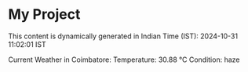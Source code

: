 # My Project

This content is dynamically generated in Indian Time (IST): 2024-10-31 11:02:01 IST


Current Weather in Coimbatore:
Temperature: 30.88 °C
Condition: haze
